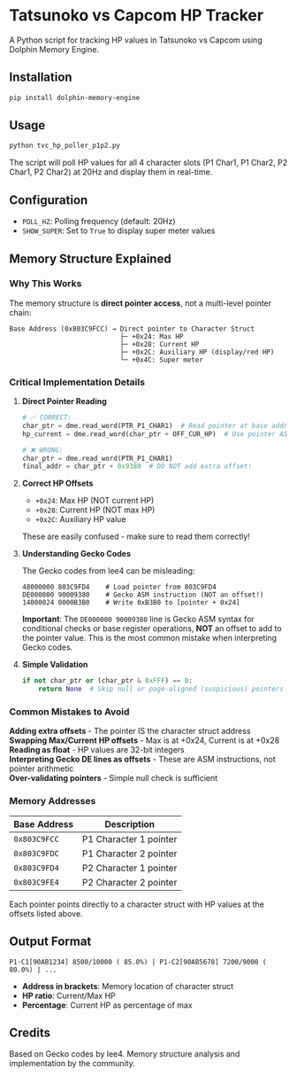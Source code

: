 # Tatsunoko vs Capcom HP Tracker

A Python script for tracking HP values in Tatsunoko vs Capcom using Dolphin Memory Engine.

## Installation

```bash
pip install dolphin-memory-engine
```

## Usage

```bash
python tvc_hp_poller_p1p2.py
```

The script will poll HP values for all 4 character slots (P1 Char1, P1 Char2, P2 Char1, P2 Char2) at 20Hz and display them in real-time.

## Configuration

- `POLL_HZ`: Polling frequency (default: 20Hz)
- `SHOW_SUPER`: Set to `True` to display super meter values

## Memory Structure Explained

### Why This Works

The memory structure is **direct pointer access**, not a multi-level pointer chain:

```
Base Address (0x803C9FCC) → Direct pointer to Character Struct
                            ├─ +0x24: Max HP
                            ├─ +0x28: Current HP  
                            ├─ +0x2C: Auxiliary HP (display/red HP)
                            └─ +0x4C: Super meter
```

### Critical Implementation Details

1. **Direct Pointer Reading**
   ```python
   # ✅ CORRECT:
   char_ptr = dme.read_word(PTR_P1_CHAR1)  # Read pointer at base address
   hp_current = dme.read_word(char_ptr + OFF_CUR_HP)  # Use pointer AS-IS
   
   # ❌ WRONG:
   char_ptr = dme.read_word(PTR_P1_CHAR1)
   final_addr = char_ptr + 0x9380  # DO NOT add extra offset!
   ```

2. **Correct HP Offsets**
   - `+0x24`: Max HP (NOT current HP)
   - `+0x28`: Current HP (NOT max HP)
   - `+0x2C`: Auxiliary HP value
   
   These are easily confused - make sure to read them correctly!

3. **Understanding Gecko Codes**
   
   The Gecko codes from lee4 can be misleading:
   ```
   48000000 803C9FD4    # Load pointer from 803C9FD4
   DE000000 90009380    # Gecko ASM instruction (NOT an offset!)
   14000024 0000B3B0    # Write 0xB3B0 to [pointer + 0x24]
   ```
   
   **Important**: The `DE000000 90009380` line is Gecko ASM syntax for conditional checks or base register operations, **NOT** an offset to add to the pointer value. This is the most common mistake when interpreting Gecko codes.

4. **Simple Validation**
   ```python
   if not char_ptr or (char_ptr & 0xFFF) == 0:
       return None  # Skip null or page-aligned (suspicious) pointers
   ```

### Common Mistakes to Avoid

**Adding extra offsets** - The pointer IS the character struct address  
**Swapping Max/Current HP offsets** - Max is at +0x24, Current is at +0x28  
**Reading as float** - HP values are 32-bit integers  
**Interpreting Gecko DE lines as offsets** - These are ASM instructions, not pointer arithmetic  
**Over-validating pointers** - Simple null check is sufficient  

### Memory Addresses

| Base Address | Description |
|--------------|-------------|
| `0x803C9FCC` | P1 Character 1 pointer |
| `0x803C9FDC` | P1 Character 2 pointer |
| `0x803C9FD4` | P2 Character 1 pointer |
| `0x803C9FE4` | P2 Character 2 pointer |

Each pointer points directly to a character struct with HP values at the offsets listed above.

## Output Format

```
P1-C1[90AB1234] 8500/10000 ( 85.0%) | P1-C2[90AB5678] 7200/9000 ( 80.0%) | ...
```

- **Address in brackets**: Memory location of character struct
- **HP ratio**: Current/Max HP
- **Percentage**: Current HP as percentage of max

## Credits

Based on Gecko codes by lee4. Memory structure analysis and implementation by the community.
